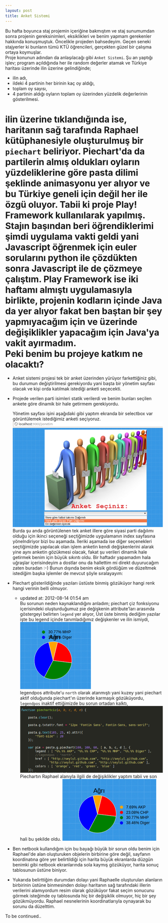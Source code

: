 ```yaml
---
layout: post
title: Anket Sistemi
---
```


   Bu hafta boyunca staj projemin içeriğine bakmıştım ve staj sunumumdan sonra projenin gereksinimleri, eksiklikleri ve  benim yapmam gerekenler hakkında konuşmuştuk. Öncelikle projeden bahsedeyim. Geçen seneki stajyerler ki bunların tümü KTÜ öğrencileri, gerçekten güzel bir çalışma ortaya koymuşlar.  
   Proje konunun adından da anlaşılacağı gibi `Anket Sistemi`. Şu an yaptığı işlev; program açıldığında her ile random değerler atamak ve Türkiye haritası üzerinde ilin üzerine gelindiğinde;  

+ ilin adı,  
+ ildeki 4 partinin her birinin kaç oy aldığı,  
+ toplam oy sayısı,  
+ 4 partinin aldığı oyların toplam oy üzerinden yüzdelik değerlerinin gösterilmesi.  

ilin üzerine tıklandığında ise, haritanın sağ tarafında Raphael kütüphanesiyle oluşturulmuş bir `piechart` beliriyor. Piechart'da da partilerin almış oldukları oyların yüzdeliklerine göre pasta dilimi şeklinde animasyonu yer alıyor ve bu Türkiye geneli için değil her ile özgü oluyor. Tabii ki proje Play! Framework kullanılarak yapılmış. Stajın başından beri öğrendiklerimi şimdi uygulama vakti geldi yani Javascript öğrenmek için euler sorularını python ile çözdükten sonra Javascript ile de çözmeye çalıştım. Play Framework ise iki haftamı almıştı uygulamasıyla birlikte, projenin kodların içinde Java da yer alıyor fakat ben baştan bir şey yapmıyacağım için ve üzerinde değişiklikler yapacağım için Java'ya vakit ayırmadım.  
Peki benim bu projeye katkım ne olacaktı?  
=========================================     
- Anket sistemi projesi tek bir anket üzerinden yürüyor farkettiğiniz gibi, bu durumun değiştirilmesi gerekiyordu yani başta bir yönetim sayfası olacak ve kişi orda katılmak istediği anketi seçecekti.  
- Projede verilen parti isimleri statik verilerdi ve benim bunları seçilen ankete göre dinamik bir hale getirmem gerekiyordu.  

   Yönetim sayfası işini aşağıdaki gibi yaptım ekranda bir selectbox var görüntülemek istediğimiz anketi seçiyoruz.  
![yonetim](https://github.com/Seylul/seylul.github.com/raw/master/chrome/yonetim.png)  
   Burda şu anda görüntülenen tek anket illere göre siyasi parti dağılımı olduğu için ikinci seçeneği seçtiğimizde uygulamanın index sayfasına yönelndiriyor bizi bu aşamada. İleriki aşamada ise diğer seçenekleri seçtiğimizde yapılacak olan işlem anketin kendi değişkenlerini alarak yine aynı anketin gözükmesi olacak, fakat şu verileri dinamik hale getirmek benim için büyük sıkıntı oldu. Bir haftadır yapamadım hala uğraşlar içerisindeyim a dostlar onu da hallettim mi direkt duyurucağım zaten buradan :-) Bunun dışında benim eksik gördüğüm ve düzeltmek istediğim başka işlemler de mevcut şöyle sıralayayım:  
- Piechart gösterildiğinde yazıları üstüste binmiş gözüküyor hangi renk hangi verinin belli olmuyor.  
    
   + updated at: 2012-08-14 01:54 am  
     Bu sorunun neden kaynaklandığını anladım; piechart çiz fonksiyonu içerisindeki oluşturduğumuz pie değişkenin attribute'ları arasında göstergeyi belirten `legend` yer alıyor, Üst üste binmiş dediğim yazılar işte bu legend içinde tanımladığımız değişkenler ve ilin ismiydi,  
![lp](https://github.com/Seylul/seylul.github.com/raw/master/chrome/lp.png)  
legendpos attribute'u `north` olarak atanmıştı yani kuzey yani piechart aktif olduğunda piechart'ın üzerinde karmaşık gözüküyordu, `legendpos` inaktif ettiğimizde bu sorun ortadan kalktı, 
![piechartciz](https://github.com/Seylul/seylul.github.com/raw/master/chrome/piechartciz.png)  
Piechartın Raphael alanıyla ilgili de değişiklikler yaptım tabii ve son hali bu şekilde oldu.
![ulp](https://github.com/Seylul/seylul.github.com/raw/master/chrome/ulp.png)
  
- Ben netbook kullandığım için bu bayağı büyük bir sorun oldu benim için Raphael'de alan oluşturuken objelerin birbirine göre değil, sayfanın koordinatına göre yer belirtildiği için harita büyük ekranlarda düzgün benimki gibi netbook ekranlarında sola kaymış gözüküyor, harita sonuç tablosunun üstüne biniyor.  
- Yukarıda belirttiğim durumdan dolayı yani Raphaelle oluşturulan alanların birbirinin üstüne binmesinden dolayı haritanın sağ tarafındaki illerin verilerini alamıyordum resim olarak gözüküyor fakat seçim sonucunu görmek isteğimde oy tablosunda hiç bir değişiklik olmuyor, hiç bir şey gözükmüyordu. Raphael nesnelerinin koordinatlarıyla oynayarak bu sorunu da düzelttim.  

To be continued..

	

























 
